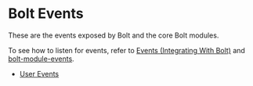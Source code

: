 # Bolt Events

These are the events exposed by Bolt and the core Bolt modules.

To see how to listen for events, refer to [Events \(Integrating With Bolt\)](/events.md) and [bolt-module-events](/bolt-module-events.md).

* [User Events](/bolt-events/user-events.md)



